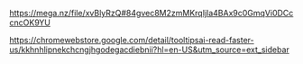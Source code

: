 https://mega.nz/file/xvBlyRzQ#84gvec8M2zmMKrqIjla4BAx9c0GmqVi0DCccncOK9YU

https://chromewebstore.google.com/detail/tooltipsai-read-faster-us/kkhnhlipnekchcngjhgodegacdiebnii?hl=en-US&utm_source=ext_sidebar
